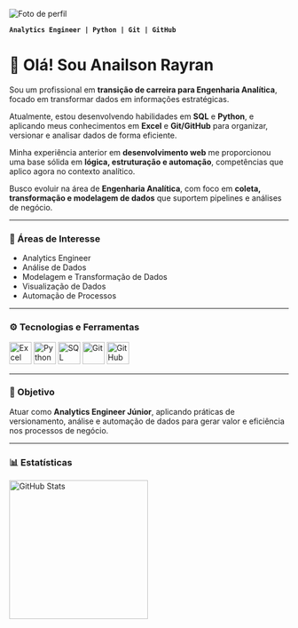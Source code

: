 ![Foto de perfil](https://github.com/user-attachments/assets/d1229a1f-585a-4f09-9d15-7a9c08907c65)

**`Analytics Engineer | Python | Git | GitHub`**

# 👋 Olá! Sou Anailson Rayran

Sou um profissional em **transição de carreira para Engenharia Analítica**, focado em transformar dados em informações estratégicas.

Atualmente, estou desenvolvendo habilidades em **SQL** e **Python**, e aplicando meus conhecimentos em **Excel** e **Git/GitHub** para organizar, versionar e analisar dados de forma eficiente.

Minha experiência anterior em **desenvolvimento web** me proporcionou uma base sólida em **lógica, estruturação e automação**, competências que aplico agora no contexto analítico.

Busco evoluir na área de **Engenharia Analítica**, com foco em **coleta, transformação e modelagem de dados** que suportem pipelines e análises de negócio.

---

### 🧠 Áreas de Interesse
- Analytics Engineer  
- Análise de Dados  
- Modelagem e Transformação de Dados  
- Visualização de Dados  
- Automação de Processos  

---

### ⚙️ Tecnologias e Ferramentas

<p align="left">
  <img alt="Excel" title="Excel" width="40px" src="https://cdn.jsdelivr.net/gh/devicons/devicon/icons/file-excel/file-excel-plain.svg" />
  <img alt="Python" title="Python" width="40px" src="https://cdn.jsdelivr.net/gh/devicons/devicon/icons/python/python-original.svg" />
  <img alt="SQL" title="SQL" width="40px" src="https://cdn.jsdelivr.net/gh/devicons/devicon/icons/mysql/mysql-original.svg" />
  <img alt="Git" title="Git" width="40px" src="https://cdn.jsdelivr.net/gh/devicons/devicon/icons/git/git-original.svg" />
  <img alt="GitHub" title="GitHub" width="40px" src="https://cdn.jsdelivr.net/gh/devicons/devicon/icons/github/github-original.svg" />
</p>

---

### 🎯 Objetivo
Atuar como **Analytics Engineer Júnior**, aplicando práticas de versionamento, análise e automação de dados para gerar valor e eficiência nos processos de negócio.


---

### 📊 Estatísticas

<p>
  <img align="left" alt="GitHub Stats" height="250" src="https://github-readme-stats.vercel.app/api/top-langs/?username=RayranTech&theme=tokyonight&layout=compact&custom_title=Tecnologias&langs_count=9" />
</p>
